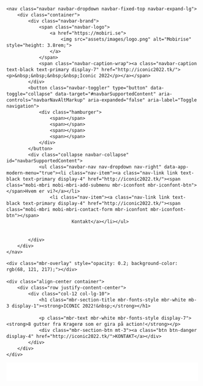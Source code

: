 <!DOCTYPE html>
<html  >
<head>
  <!-- Site made with Mobirise Website Builder v5.2.0, https://mobirise.com -->
  <meta charset="UTF-8">
  <meta http-equiv="X-UA-Compatible" content="IE=edge">
  <meta name="generator" content="Mobirise v5.2.0, mobirise.com">
  <meta name="viewport" content="width=device-width, initial-scale=1, minimum-scale=1">
  <link rel="shortcut icon" href="assets/images/logo.png" type="image/x-icon">
  <meta name="description" content="IKONIzX">
  
  
  <title>Hjem</title>
  <link rel="stylesheet" href="assets/web/assets/mobirise-icons2/mobirise2.css">
  <link rel="stylesheet" href="assets/tether/tether.min.css">
  <link rel="stylesheet" href="assets/bootstrap/css/bootstrap.min.css">
  <link rel="stylesheet" href="assets/bootstrap/css/bootstrap-grid.min.css">
  <link rel="stylesheet" href="assets/bootstrap/css/bootstrap-reboot.min.css">
  <link rel="stylesheet" href="assets/dropdown/css/style.css">
  <link rel="stylesheet" href="assets/socicon/css/styles.css">
  <link rel="stylesheet" href="assets/theme/css/style.css">
  <link rel="preload" as="style" href="assets/mobirise/css/mbr-additional.css"><link rel="stylesheet" href="assets/mobirise/css/mbr-additional.css" type="text/css">
  
  
  
  
</head>
<body>
  
  <section class="menu cid-s48OLK6784" once="menu" id="menu1-h">
    
    <nav class="navbar navbar-dropdown navbar-fixed-top navbar-expand-lg">
        <div class="container">
            <div class="navbar-brand">
                <span class="navbar-logo">
                    <a href="https://mobiri.se">
                        <img src="assets/images/logo.png" alt="Mobirise" style="height: 3.8rem;">
                    </a>
                </span>
                <span class="navbar-caption-wrap"><a class="navbar-caption text-black text-primary display-7" href="http://iconic2022.tk/"><p>&nbsp;&nbsp;&nbsp;&nbsp;Iconic 2022</p></a></span>
            </div>
            <button class="navbar-toggler" type="button" data-toggle="collapse" data-target="#navbarSupportedContent" aria-controls="navbarNavAltMarkup" aria-expanded="false" aria-label="Toggle navigation">
                <div class="hamburger">
                    <span></span>
                    <span></span>
                    <span></span>
                    <span></span>
                </div>
            </button>
            <div class="collapse navbar-collapse" id="navbarSupportedContent">
                <ul class="navbar-nav nav-dropdown nav-right" data-app-modern-menu="true"><li class="nav-item"><a class="nav-link link text-black text-primary display-4" href="http://iconic2022.tk/"><span class="mobi-mbri mobi-mbri-add-submenu mbr-iconfont mbr-iconfont-btn"></span>Hvem er vi?</a></li>
                    <li class="nav-item"><a class="nav-link link text-black text-primary display-4" href="http://iconic2022.tk/"><span class="mobi-mbri mobi-mbri-contact-form mbr-iconfont mbr-iconfont-btn"></span>
                            Kontakt</a></li></ul>
                
                
            </div>
        </div>
    </nav>

</section>

<section class="header6 cid-sog08eWu09 mbr-fullscreen" id="header6-l">

    

    <div class="mbr-overlay" style="opacity: 0.2; background-color: rgb(68, 121, 217);"></div>

    <div class="align-center container">
        <div class="row justify-content-center">
            <div class="col-12 col-lg-10">
                <h1 class="mbr-section-title mbr-fonts-style mbr-white mb-3 display-1"><strong>ICONIC 2022!&nbsp;</strong></h1>
                
                <p class="mbr-text mbr-white mbr-fonts-style display-7"><strong>8 gutter fra Kragerø som er gira på action!</strong></p>
                <div class="mbr-section-btn mt-3"><a class="btn btn-danger display-4" href="http://iconic2022.tk/">KONTAKT</a></div>
            </div>
        </div>
    </div>
</section><section style="background-color: #fff; font-family: -apple-system, BlinkMacSystemFont, 'Segoe UI', 'Roboto', 'Helvetica Neue', Arial, sans-serif; color:#aaa; font-size:12px; padding: 0; align-items: center; display: flex;"><a href="https://mobirise.site/o" style="flex: 1 1; height: 3rem; padding-left: 1rem;"></a></section><script src="assets/web/assets/jquery/jquery.min.js"></script>  <script src="assets/popper/popper.min.js"></script>  <script src="assets/tether/tether.min.js"></script>  <script src="assets/bootstrap/js/bootstrap.min.js"></script>  <script src="assets/smoothscroll/smooth-scroll.js"></script>  <script src="assets/dropdown/js/nav-dropdown.js"></script>  <script src="assets/dropdown/js/navbar-dropdown.js"></script>  <script src="assets/touchswipe/jquery.touch-swipe.min.js"></script>  <script src="assets/theme/js/script.js"></script>  
  
  
</body>
</html>

